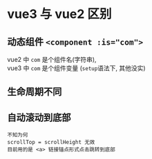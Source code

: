 # vue3 与 vue2 区别
## 动态组件 `<component :is="com">`
vue2 中 `com` 是个组件名(字符串), <br/>
vue3 中 `com` 是个组件变量 (`setup`语法下, 其他没实)


## 生命周期不同

## 自动滚动到底部

```
不知为何
scrollTop = scrollHeight 无效
目前用的是 <a> 链接锚点形式点击跳转到底部
```